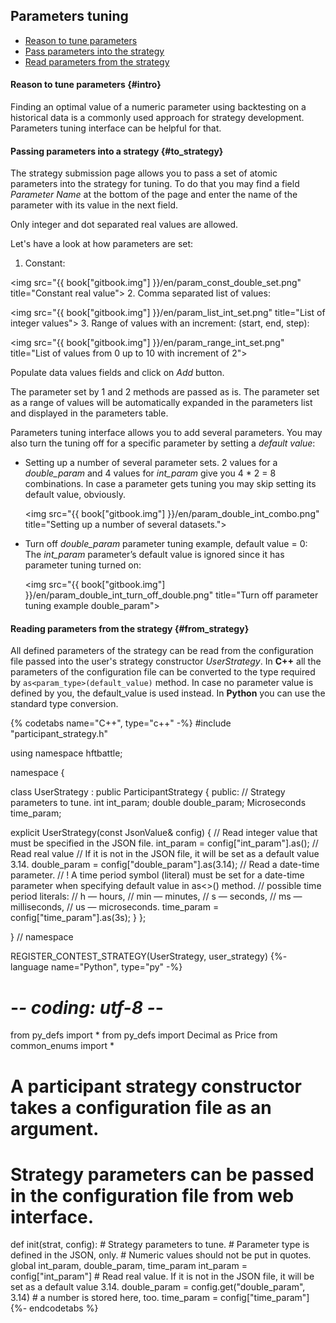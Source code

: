 ## Parameters tuning

- [Reason to tune parameters](#intro)
- [Pass parameters into the strategy](#to_strategy)
- [Read parameters from the strategy](#from_strategy)

#### Reason to tune parameters {#intro}

Finding an optimal value of a numeric parameter using backtesting on a historical data is a commonly used approach for strategy development.
Parameters tuning interface can be helpful for that.

#### Passing parameters into a strategy {#to_strategy}

The strategy submission page allows you to pass a set of atomic parameters into the strategy for tuning.
To do that you may find a field *Parameter Name* at the bottom of the page and enter the name of the parameter with its value in the next field.

Only integer and dot separated real values are allowed.

Let's have a look at how parameters are set:

1. Constant:

  <img src="{{ book["gitbook.img"] }}/en/param_const_double_set.png" title="Constant real value">
2. Comma separated list of values:

  <img src="{{ book["gitbook.img"] }}/en/param_list_int_set.png" title="List of integer values">
3. Range of values with an increment: (start, end, step):

  <img src="{{ book["gitbook.img"] }}/en/param_range_int_set.png" title="List of values from 0 up to 10 with increment of 2">

Populate data values fields and click on *Add* button.

The parameter set by 1 and 2 methods are passed as is.
The parameter set as a range of values will be automatically expanded in the parameters list and displayed in the parameters table.

Parameters tuning interface allows you to add several parameters.
You may also turn the tuning off for a specific parameter by setting a *default value*:

- Setting up a number of several parameter sets.
  2 values for a *double_param* and 4 values for *int_param* give you 4 * 2 = 8 combinations.
  In case a parameter gets tuning you may skip setting its default value, obviously.

  <img src="{{ book["gitbook.img"] }}/en/param_double_int_combo.png" title="Setting up a number of several datasets.">

- Turn off *double_param* parameter tuning example, default value = 0:
  The *int_param* parameter’s default value is ignored since it has parameter tuning turned on:

  <img src="{{ book["gitbook.img"] }}/en/param_double_int_turn_off_double.png" title="Turn off parameter tuning example double_param">

#### Reading parameters from the strategy {#from_strategy}

All defined parameters of the strategy can be read from the configuration file passed into the user's strategy constructor *UserStrategy*.
In **C++** all the parameters of the configuration file can be converted to the type required by `as<param_type>(default_value)` method.
In case no parameter value is defined by you, the default_value is used instead.
In **Python** you can use the standard type conversion.

{% codetabs name="C++", type="c++" -%}
#include "participant_strategy.h"

using namespace hftbattle;

namespace {

class UserStrategy : public ParticipantStrategy {
public:
  // Strategy parameters to tune.
  int int_param;
  double double_param;
  Microseconds time_param;

  explicit UserStrategy(const JsonValue& config) {
    // Read integer value that must be specified in the JSON file.
    int_param = config["int_param"].as<int>();
    // Read real value
    // If it is not in the JSON file, it will be set as a default value 3.14.
    double_param = config["double_param"].as<double>(3.14);
    // Read a date-time parameter.
    // ! A time period symbol (literal) must be set for a date-time parameter when specifying default value in as<>() method.
    // possible time period literals:
    // h — hours,
    // min — minutes,
    // s — seconds,
    // ms — milliseconds,
    // us — microseconds.
    time_param = config["time_param"].as<Microseconds>(3s);
  }
};

}  // namespace

REGISTER_CONTEST_STRATEGY(UserStrategy, user_strategy)
{%- language name="Python", type="py" -%}
# -*- coding: utf-8 -*-

from py_defs import *
from py_defs import Decimal as Price
from common_enums import *


# A participant strategy constructor takes a configuration file as an argument.
# Strategy parameters can be passed in the configuration file from web interface.
def init(strat, config):
    # Strategy parameters to tune.
    # Parameter type is defined in the JSON, only.
    # Numeric values should not be put in quotes.
    global int_param, double_param, time_param
    int_param = config["int_param"]
    # Read real value. If it is not in the JSON file, it will be set as a default value 3.14.
    double_param = config.get("double_param", 3.14)
    # a number is stored here, too.
    time_param = config["time_param"]
{%- endcodetabs %}
